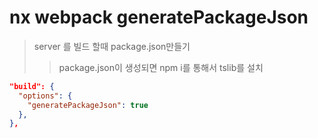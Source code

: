 # nx webpack generatePackageJson

> server 를 빌드 할때 package.json만들기
>
> > package.json이 생성되면 npm i를 통해서 tslib를 설치

```json
"build": {
  "options": {
    "generatePackageJson": true
  },
},
```
